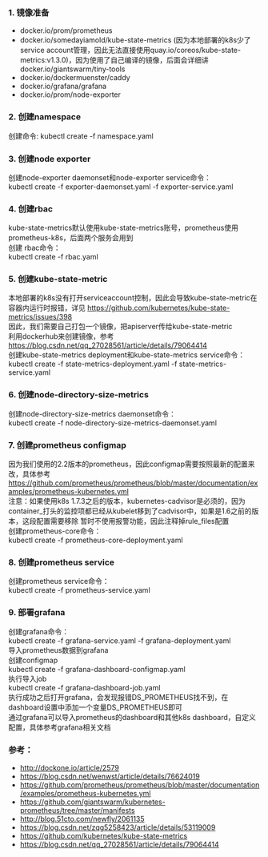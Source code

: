 ### 1. 镜像准备
 * docker.io/prom/prometheus 
 * docker.io/somedayiamold/kube-state-metrics (因为本地部署的k8s少了service account管理，因此无法直接使用quay.io/coreos/kube-state-metrics:v1.3.0)，因为使用了自己编译的镜像，后面会详细讲docker.io/giantswarm/tiny-tools
 * docker.io/dockermuenster/caddy
 * docker.io/grafana/grafana
 * docker.io/prom/node-exporter
 
### 2. 创建namespace
 创建命令:
 kubectl create -f namespace.yaml

### 3. 创建node exporter
创建node-exporter daemonset和node-exporter service命令：  
kubectl create -f exporter-daemonset.yaml -f exporter-service.yaml  
### 4. 创建rbac  
kube-state-metrics默认使用kube-state-metrics账号，prometheus使用prometheus-k8s，后面两个服务会用到  
创建 rbac命令：  
kubectl create -f rbac.yaml  
### 5. 创建kube-state-metric  
本地部署的k8s没有打开serviceaccount控制，因此会导致kube-state-metric在容器内运行时报错，详见 https://github.com/kubernetes/kube-state-metrics/issues/398  
因此，我们需要自己打包一个镜像，把apiserver传给kube-state-metric  
利用dockerhub来创建镜像，参考 https://blog.csdn.net/qq_27028561/article/details/79064414  
创建kube-state-metrics deployment和kube-state-metrics service命令：  
kubectl create -f state-metrics-deployment.yaml -f state-metrics-service.yaml  
### 6. 创建node-directory-size-metrics  
创建node-directory-size-metrics daemonset命令：  
kubectl create -f node-directory-size-metrics-daemonset.yaml  
### 7. 创建prometheus configmap
因为我们使用的2.2版本的prometheus，因此configmap需要按照最新的配置来改，具体参考 https://github.com/prometheus/prometheus/blob/master/documentation/examples/prometheus-kubernetes.yml  
注意：如果使用k8s 1.7.3之后的版本，kubernetes-cadvisor是必须的，因为container_打头的监控项都已经从kubelet移到了cadvisor中，如果是1.6之前的版本，这段配置需要移除
暂时不使用报警功能，因此注释掉rule_files配置   
创建prometheus-core命令：  
kubectl create -f prometheus-core-deployment.yaml  
### 8. 创建prometheus service  
创建prometheus service命令：  
kubectl create -f prometheus-service.yaml  
### 9. 部署grafana
创建grafana命令：  
kubectl create -f grafana-service.yaml -f grafana-deployment.yaml  
导入prometheus数据到grafana  
创建configmap  
kubectl create -f grafana-dashboard-configmap.yaml  
执行导入job  
kubectl create -f grafana-dashboard-job.yaml  
执行成功之后打开grafana，会发现报错DS_PROMETHEUS找不到，在dashboard设置中添加一个变量DS_PROMETHEUS即可  
通过grafana可以导入prometheus的dashboard和其他k8s dashboard，自定义配置，具体参考grafana相关文档  

### 参考：  
* http://dockone.io/article/2579  
* https://blog.csdn.net/wenwst/article/details/76624019  
* https://github.com/prometheus/prometheus/blob/master/documentation/examples/prometheus-kubernetes.yml  
* https://github.com/giantswarm/kubernetes-prometheus/tree/master/manifests  
* http://blog.51cto.com/newfly/2061135  
* https://blog.csdn.net/zqg5258423/article/details/53119009  
* https://github.com/kubernetes/kube-state-metrics  
* https://blog.csdn.net/qq_27028561/article/details/79064414  
